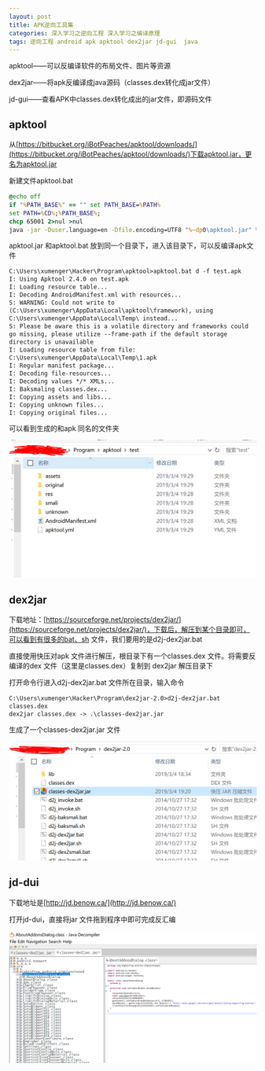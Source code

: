 ```yaml
---
layout: post
title: APK逆向工具集
categories: 深入学习之逆向工程 深入学习之编译原理
tags: 逆向工程 android apk apktool dex2jar jd-gui  java 
---
```


apktool——可以反编译软件的布局文件、图片等资源

dex2jar——将apk反编译成java源码（classes.dex转化成jar文件）

jd-gui——查看APK中classes.dex转化成出的jar文件，即源码文件

## apktool

从[https://bitbucket.org/iBotPeaches/apktool/downloads/](https://bitbucket.org/iBotPeaches/apktool/downloads/)下载apktool.jar，更名为apktool.jar

新建文件apktool.bat

```bat
@echo off
if "%PATH_BASE%" == "" set PATH_BASE=%PATH%
set PATH=%CD%;%PATH_BASE%;
chcp 65001 2>nul >nul
java -jar -Duser.language=en -Dfile.encoding=UTF8 "%~dp0\apktool.jar" %*
```

apktool.jar 和apktool.bat 放到同一个目录下，进入该目录下，可以反编译apk文件

```
C:\Users\xumenger\Hacker\Program\apktool>apktool.bat d -f test.apk
I: Using Apktool 2.4.0 on test.apk
I: Loading resource table...
I: Decoding AndroidManifest.xml with resources...
S: WARNING: Could not write to (C:\Users\xumenger\AppData\Local\apktool\framework), using C:\Users\xumenger\AppData\Local\Temp\ instead...
S: Please be aware this is a volatile directory and frameworks could go missing, please utilize --frame-path if the default storage directory is unavailable
I: Loading resource table from file: C:\Users\xumenger\AppData\Local\Temp\1.apk
I: Regular manifest package...
I: Decoding file-resources...
I: Decoding values */* XMLs...
I: Baksmaling classes.dex...
I: Copying assets and libs...
I: Copying unknown files...
I: Copying original files...
```

可以看到生成的和apk 同名的文件夹

![](../media/image/2019-03-04/01.png)

## dex2jar

下载地址：[https://sourceforge.net/projects/dex2jar/](https://sourceforge.net/projects/dex2jar/)，下载后，解压到某个目录即可，可以看到有很多的bat、sh 文件，我们要用的是d2j-dex2jar.bat

直接使用快压对apk 文件进行解压，根目录下有一个classes.dex 文件。将需要反编译的dex 文件（这里是classes.dex）复制到 dex2jar 解压目录下

打开命令行进入d2j-dex2jar.bat 文件所在目录，输入命令

```
C:\Users\xumenger\Hacker\Program\dex2jar-2.0>d2j-dex2jar.bat classes.dex
dex2jar classes.dex -> .\classes-dex2jar.jar
```

生成了一个classes-dex2jar.jar 文件

![](../media/image/2019-03-04/02.png)

## jd-dui

下载地址是[http://jd.benow.ca/](http://jd.benow.ca/)

打开jd-dui，直接将jar 文件拖到程序中即可完成反汇编

![](../media/image/2019-03-04/03.png)
